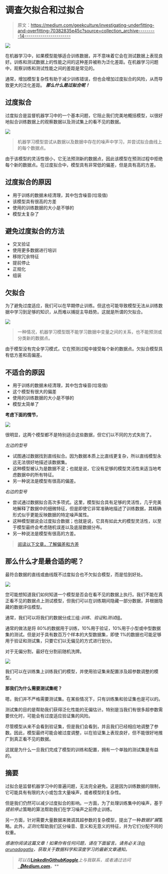 # 调查欠拟合和过拟合

> 原文：<https://medium.com/geekculture/investigating-underfitting-and-overfitting-70382835e45c?source=collection_archive---------14----------------------->

![](img/48b0c2989f59ce4ab62547e198a64dbd.png)

在机器学习中，如果模型能够适合训练数据，并不意味着它会在测试数据上表现良好。训练和测试数据上的性能之间的这种差异被称为泛化差距。在机器学习问题中，观察训练和测试性能之间的差距是常见的。

通常，增加模型复杂性有助于减少训练错误，但也会增加过度拟合的风险，从而导致更大的泛化差距。 ***那么什么是过拟合呢！***

## 过度拟合

过度拟合是监督机器学习中的一个基本问题，它阻止我们完美地概括模型，以很好地拟合训练数据上的观察数据以及测试集上的看不见的数据。

![](img/926abad51fa929e95db2bc418529425a.png)

> 机器学习模型尝试从数据以及数据中存在的噪声中学习，并尝试拟合曲线上的每个数据点。

由于该模型的灵活性很小，它无法预测新的数据点，因此该模型在预测过程中拒绝每个新的数据点。在过度拟合中，模型具有非常低的偏差，但是具有高的方差。

## 过度拟合的原因

*   用于训练的数据未经清理，其中包含噪音(垃圾值)
*   该模型具有很高的方差
*   使用的训练数据的大小是不够的
*   模型太复杂了

## 避免过度拟合的方法

*   交叉验证
*   使用更多数据进行培训
*   移除冗余特征
*   提前停止
*   正规化
*   组装

## 欠拟合

为了避免过度适应，我们可以在早期停止训练。但这也可能导致模型无法从训练数据中学习到足够的知识，从而难以捕捉主导趋势。这就是所谓的欠拟合。

![](img/6aa25eb91aa885b2c2cf540b27c2d826.png)

> 一种情况，机器学习模型既不能学习数据中变量之间的关系，也不能预测或分类新的数据点。

由于模型没有完全学习模式，它在预测过程中接受每个新的数据点。欠拟合模型具有低方差和高偏差。

## 不适合的原因

*   用于训练的数据未经清理，其中包含噪音(垃圾值)
*   这个模型有很大的偏差
*   使用的训练数据的大小是不够的
*   模型太简单了

**考虑下面的情节，**

![](img/46acf8b76b739b35a7bad0e8a4a8df13.png)

很明显，这两个模型都不是特别适合这些数据，但它们以不同的方式失败了。

*左边的型号*

*   试图通过数据找到直线拟合。因为数据本质上比直线更复杂，所以直线模型永远无法很好地描述该数据集。
*   这种模型被认为是数据不足；也就是说，它没有足够的模型灵活性来适当地考虑数据中的所有特征。
*   另一种说法是模型有很高的偏差。

*右边的型号*

*   尝试通过数据拟合高次多项式。这里，模型拟合具有足够的灵活性，几乎完美地解释了数据中的细微特征，但是即使它非常准确地描述了训练数据，其精确形式似乎更能反映数据的特定噪声属性。
*   这种模型据说会过度拟合数据；也就是说，它具有如此大的模型灵活性，以至于模型最终会考虑随机误差以及底层数据分布。
*   另一种说法是模型有很高的方差。

> [阅读以下文章，了解偏差和方差](https://arunaddagatla.medium.com/bias-variance-trade-off-f777d430cc55)

## 那么什么才是最合适的呢？

最符合数据的直线或曲线既不过度拟合也不欠拟合模型，而是恰到好处。

![](img/0c10562ae8159f1d38d852bbb3a6f557.png)

您可能想知道我们如何知道一个模型是否会在看不见的数据上执行。我们不能在真正看不见的数据点上测试模型，但我们可以在训练期间隐藏一部分数据，并根据隐藏的数据评估模型。

通常，我们可以将我们的数据分成三组:*训练*、*验证*和*测试*组。

通常的做法是将 80%的数据用于训练，10%用于验证，10%用于小型或中型数据集的测试。但是对于具有数百万个样本的大型数据集，即使 1%的数据也可能足够用于验证和测试集，只要它们以无偏见的方式进行划分。

对于无偏分割，最好在分割前随机洗牌。

![](img/1931b453d0932d7d530953885272dcce.png)

我们可以在训练集上训练我们的模型，并使用验证集来配置涉及超参数调整的模型。

**那我们为什么需要测试集呢？**

嗯，我们并不严格需要测试集。在某些情况下，只有训练集和验证集也是可以的。

测试集的目的是帮助我们获得泛化性能的无偏估计。特别是当我们有很多超参数需要优化时，可能会有过度适应验证集的风险。

尽管模型从来不会看到验证集，但是我们会看到，并且我们已经相应地调整了参数。因此，模型最终可能会被过度调整，以在验证集上表现良好，但不能很好地推广到真正看不见的数据。

这就是为什么一旦我们完成了模型的训练和配置，拥有一个单独的测试集是有益的。

## 摘要

过拟合是监督机器学习中的普遍问题，无法完全避免。这是因为训练数据的限制，它可能具有有限的大小或包含大量噪声，或者模型的复杂性。

但是我们仍然可以减少过度拟合的影响。一方面，为了处理训练集中的噪声，基于*提前停止*策略的算法帮助我们在学习噪声之前停止训练。

另一方面，针对需要大量数据来微调其超参数的复杂模型，提出了一种*数据扩展*策略。此外，*正则化*帮助我们区分噪音、意义和无意义的特征，并为它们分配不同的权重。

*感谢你阅读这篇文章！如果你有任何问题，请在下面留言。请务必关注*[*@ arunadagatla*](https://arunaddagatla.medium.com/)*，获取关于数据科学和深度学习的最新文章通知。*

> *可以在*[***LinkedIn***](https://www.linkedin.com/in/arun-addagatla/)*[***Github***](https://github.com/arun2728)*[***Kaggle***](https://www.kaggle.com/arun2729)*上与我联系，或者通过访问*[***【Medium.com***](https://arunaddagatla.medium.com/)*。***